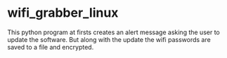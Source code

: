 # wifi_grabber_linux
This python program at firsts creates an alert message asking the user to update the software. But along with the update the wifi passwords are saved to a file and encrypted.
